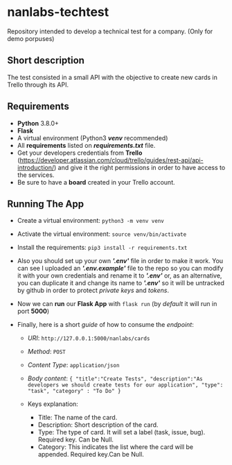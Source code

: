 # nanlabs-techtest
Repository intended to develop a technical test for a company. (Only for demo porpuses)

## Short description
The test consisted in a small API with the objective to create new cards in Trello through its API.

## Requirements
 - **Python** 3.8.0+
 - **Flask**
 - A virtual environment (Python3 ***venv*** recommended)
 - All **requirements** listed on ***requirements.txt*** file.
 - Get your developers credentials from **Trello** (https://developer.atlassian.com/cloud/trello/guides/rest-api/api-introduction/) and give it the right permissions in order to have access to the services.
 - Be sure to have a **board** created in your Trello account.
 
## Running The App

- Create a virtual environment: ```python3 -m venv venv```
- Activate the virtual environment: ```source venv/bin/activate```
- Install the requirements: ```pip3 install -r requirements.txt```
- Also you should set up your own ***'.env'*** file in order to make it work. You can see I uploaded an ***'.env.example'*** file to the repo so you can modify it with your own credentials and rename it to ***'.env'*** or, as an alternative, you can duplicate it and change its name to ***'.env'*** so it will be untracked by github in order to protect *private keys* and *tokens*.

- Now we can **run** our **Flask App** with  ```flask run``` (by *default* it will run in port **5000**)
  

- Finally, here is a short *guide* of how to consume the *endpoint*:

  - *URI*: ```http://127.0.0.1:5000/nanlabs/cards```
  - *Method*: ```POST```
  - *Content Type*: ```application/json```
  - *Body content*:   ```
                      {
                        "title":"Create Tests",
                        "description":"As developers we should create tests for our application",
                        "type": "task",
                        "category" : "To Do"
                      }
                    ```

        
  - Keys explanation:
    - Title: The name of the card.
    - Description: Short description of the card. 
    - Type: The type of card. It will set a label (task, issue, bug). Required key. Can  be Null.
    - Category: This indicates the list where the card will be appended. Required key.Can be Null.



